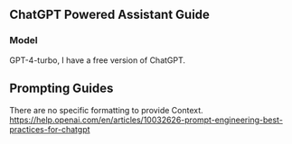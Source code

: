 ## ChatGPT Powered Assistant Guide

### Model
GPT-4-turbo, I have a free version of ChatGPT.

## Prompting Guides
There are no specific formatting to provide Context. 
https://help.openai.com/en/articles/10032626-prompt-engineering-best-practices-for-chatgpt
